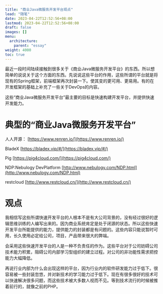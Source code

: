 ```yaml
---
title: "商业Java微服务开发平台观点"
lead: "随笔"
date: 2023-04-22T12:52:56+08:00
lastmod: 2023-04-22T12:52:56+08:00
draft: false
images: []
menu:
  architecture:
    parent: "essay"
weight: 4000
toc: true
---
```


最近一段时间陆续接触到很多关于《商业Java微服务开发平台》的东西。所以想简单的说说关于这个方面的东西。先说说这些平台的作用，这些所谓的平台就是将现有的Spring框架，前端框架再次封装一下。使其变的更可用、更易用。有的在开发框架的基础上补充了一些关于DevOps的内容。

这些“商业Java微服务开发平台”最主要的目标是快速构建开发平台，并提供快速开发能力。

# 典型的“商业Java微服务开发平台”

人人开源：
[https://www.renren.io/](https://www.renren.io/)

BladeX
[https://bladex.vip/#/](https://bladex.vip/#/)

Pig
[https://pig4cloud.com/](https://pig4cloud.com/)

NDP:Nebulogy DevPlatform
[http://www.nebulogy.com/NDP.html](http://www.nebulogy.com/NDP.html)

restcloud
[http://www.restcloud.cn/](http://www.restcloud.cn/)


# 观点

我相信写这些所谓快速开发平台的人根本不是有大公司背景的，没有经过很好的逻辑思维训练的人编写出来的。因为商业系统肯定是处于闭源的状态。所以这些快速开发平台所能提供的能力，提供能力的封装都是有问题的。这些内容只能说暂时可用，长久使用必定给公司，项目，产品带来很大的弊端。

会采用这些快速开发平台的人是一种不负责任的作为。这些平台对于公司妨碍公司技术能力积累，阻碍公司内部学习型组织的建立过程。对公司的非功能性需求把控能力大幅降低。

再说行业内部为什么会出现这样的平台，因为行业内的软件研发能力过于低下。很容易被一些封装忽悠，并对新技术的学习能力过于低下。现在有很多很好的技术可以快速解决很多问题，而这些技术被大多数人视而不见。等到技术流行的时候被推着前行的，就像之前的PHP。
